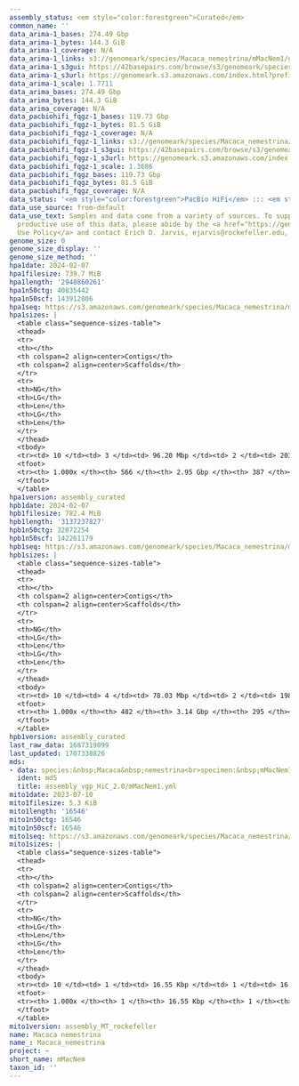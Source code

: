 ```yaml
---
assembly_status: <em style="color:forestgreen">Curated</em>
common_name: ''
data_arima-1_bases: 274.49 Gbp
data_arima-1_bytes: 144.3 GiB
data_arima-1_coverage: N/A
data_arima-1_links: s3://genomeark/species/Macaca_nemestrina/mMacNem1/genomic_data/arima/<br>
data_arima-1_s3gui: https://42basepairs.com/browse/s3/genomeark/species/Macaca_nemestrina/mMacNem1/genomic_data/arima/
data_arima-1_s3url: https://genomeark.s3.amazonaws.com/index.html?prefix=species/Macaca_nemestrina/mMacNem1/genomic_data/arima/
data_arima-1_scale: 1.7711
data_arima_bases: 274.49 Gbp
data_arima_bytes: 144.3 GiB
data_arima_coverage: N/A
data_pacbiohifi_fqgz-1_bases: 119.73 Gbp
data_pacbiohifi_fqgz-1_bytes: 81.5 GiB
data_pacbiohifi_fqgz-1_coverage: N/A
data_pacbiohifi_fqgz-1_links: s3://genomeark/species/Macaca_nemestrina/mMacNem1/genomic_data/pacbio_hifi/<br>
data_pacbiohifi_fqgz-1_s3gui: https://42basepairs.com/browse/s3/genomeark/species/Macaca_nemestrina/mMacNem1/genomic_data/pacbio_hifi/
data_pacbiohifi_fqgz-1_s3url: https://genomeark.s3.amazonaws.com/index.html?prefix=species/Macaca_nemestrina/mMacNem1/genomic_data/pacbio_hifi/
data_pacbiohifi_fqgz-1_scale: 1.3686
data_pacbiohifi_fqgz_bases: 119.73 Gbp
data_pacbiohifi_fqgz_bytes: 81.5 GiB
data_pacbiohifi_fqgz_coverage: N/A
data_status: '<em style="color:forestgreen">PacBio HiFi</em> ::: <em style="color:forestgreen">Arima</em>'
data_use_source: from-default
data_use_text: Samples and data come from a variety of sources. To support fair and
  productive use of this data, please abide by the <a href="https://genome10k.soe.ucsc.edu/data-use-policies/">Data
  Use Policy</a> and contact Erich D. Jarvis, ejarvis@rockefeller.edu, with any questions.
genome_size: 0
genome_size_display: ''
genome_size_method: ''
hpa1date: 2024-02-07
hpa1filesize: 739.7 MiB
hpa1length: '2948860261'
hpa1n50ctg: 40835442
hpa1n50scf: 143912806
hpa1seq: https://s3.amazonaws.com/genomeark/species/Macaca_nemestrina/mMacNem1/assembly_curated/mMacNem1.HiC.hap1.decon.20240207.fa.gz
hpa1sizes: |
  <table class="sequence-sizes-table">
  <thead>
  <tr>
  <th></th>
  <th colspan=2 align=center>Contigs</th>
  <th colspan=2 align=center>Scaffolds</th>
  </tr>
  <tr>
  <th>NG</th>
  <th>LG</th>
  <th>Len</th>
  <th>LG</th>
  <th>Len</th>
  </tr>
  </thead>
  <tbody>
  <tr><td> 10 </td><td> 3 </td><td> 96.20 Mbp </td><td> 2 </td><td> 203.90 Mbp </td></tr><tr><td> 20 </td><td> 7 </td><td> 76.18 Mbp </td><td> 3 </td><td> 193.70 Mbp </td></tr><tr><td> 30 </td><td> 11 </td><td> 64.21 Mbp </td><td> 5 </td><td> 178.88 Mbp </td></tr><tr><td> 40 </td><td> 16 </td><td> 51.75 Mbp </td><td> 7 </td><td> 175.73 Mbp </td></tr><tr style="background-color:#cccccc;"><td> 50 </td><td> 22 </td><td style="background-color:#88ff88;"> 40.84 Mbp </td><td> 8 </td><td style="background-color:#88ff88;"> 143.91 Mbp </td></tr><tr><td> 60 </td><td> 31 </td><td> 30.66 Mbp </td><td> 11 </td><td> 132.76 Mbp </td></tr><tr><td> 70 </td><td> 42 </td><td> 23.41 Mbp </td><td> 13 </td><td> 123.06 Mbp </td></tr><tr><td> 80 </td><td> 59 </td><td> 14.06 Mbp </td><td> 16 </td><td> 94.85 Mbp </td></tr><tr><td> 90 </td><td> 92 </td><td> 6.09 Mbp </td><td> 19 </td><td> 68.62 Mbp </td></tr><tr><td> 100 </td><td> 566 </td><td> 12.48 Kbp </td><td> 387 </td><td> 12.48 Kbp </td></tr></tbody>
  <tfoot>
  <tr><th> 1.000x </th><th> 566 </th><th> 2.95 Gbp </th><th> 387 </th><th> 2.95 Gbp </th></tr>
  </tfoot>
  </table>
hpa1version: assembly_curated
hpb1date: 2024-02-07
hpb1filesize: 782.4 MiB
hpb1length: '3137237827'
hpb1n50ctg: 32872254
hpb1n50scf: 142261179
hpb1seq: https://s3.amazonaws.com/genomeark/species/Macaca_nemestrina/mMacNem1/assembly_curated/mMacNem1.HiC.hap2.decon.20240207.fa.gz
hpb1sizes: |
  <table class="sequence-sizes-table">
  <thead>
  <tr>
  <th></th>
  <th colspan=2 align=center>Contigs</th>
  <th colspan=2 align=center>Scaffolds</th>
  </tr>
  <tr>
  <th>NG</th>
  <th>LG</th>
  <th>Len</th>
  <th>LG</th>
  <th>Len</th>
  </tr>
  </thead>
  <tbody>
  <tr><td> 10 </td><td> 4 </td><td> 78.03 Mbp </td><td> 2 </td><td> 198.82 Mbp </td></tr><tr><td> 20 </td><td> 8 </td><td> 65.33 Mbp </td><td> 4 </td><td> 198.03 Mbp </td></tr><tr><td> 30 </td><td> 13 </td><td> 55.51 Mbp </td><td> 5 </td><td> 189.33 Mbp </td></tr><tr><td> 40 </td><td> 19 </td><td> 48.27 Mbp </td><td> 7 </td><td> 172.63 Mbp </td></tr><tr style="background-color:#cccccc;"><td> 50 </td><td> 27 </td><td style="background-color:#88ff88;"> 32.87 Mbp </td><td> 9 </td><td style="background-color:#88ff88;"> 142.26 Mbp </td></tr><tr><td> 60 </td><td> 38 </td><td> 25.83 Mbp </td><td> 11 </td><td> 135.21 Mbp </td></tr><tr><td> 70 </td><td> 51 </td><td> 20.71 Mbp </td><td> 14 </td><td> 115.23 Mbp </td></tr><tr><td> 80 </td><td> 70 </td><td> 13.52 Mbp </td><td> 17 </td><td> 95.73 Mbp </td></tr><tr><td> 90 </td><td> 105 </td><td> 5.64 Mbp </td><td> 20 </td><td> 81.87 Mbp </td></tr><tr><td> 100 </td><td> 482 </td><td> 13.59 Kbp </td><td> 295 </td><td> 13.59 Kbp </td></tr></tbody>
  <tfoot>
  <tr><th> 1.000x </th><th> 482 </th><th> 3.14 Gbp </th><th> 295 </th><th> 3.14 Gbp </th></tr>
  </tfoot>
  </table>
hpb1version: assembly_curated
last_raw_data: 1687319099
last_updated: 1707338826
mds:
- data: species:&nbsp;Macaca&nbsp;nemestrina<br>specimen:&nbsp;mMacNem1<br>projects:&nbsp;<br>&nbsp;&nbsp;-&nbsp;vgp<br>hap1:&nbsp;s3://genomeark/species/Macaca_nemestrina/mMacNem1/assembly_vgp_HiC_2.0/mMacNem1.HiC.hap1.20230710.fasta.gz<br>hap2:&nbsp;s3://genomeark/species/Macaca_nemestrina/mMacNem1/assembly_vgp_HiC_2.0/mMacNem1.HiC.hap2.20230710.fasta.gz<br>pretext_hap1:&nbsp;s3://genomeark/species/Macaca_nemestrina/mMacNem1/assembly_vgp_HiC_2.0/evaluation/hap1/pretext/mMacNem1_hap1__s2_heatmap.pretext<br>pretext_hap2:&nbsp;s3://genomeark/species/Macaca_nemestrina/mMacNem1/assembly_vgp_HiC_2.0/evaluation/hap2/pretext/mMacNem1_hap2__s2_heatmap.pretext<br>kmer_spectra_img:&nbsp;s3://genomeark/species/Macaca_nemestrina/mMacNem1/assembly_vgp_HiC_2.0/evaluation/merqury/mMacNem1_png/<br>mito:&nbsp;s3://genomeark/species/Macaca_nemestrina/mMacNem1/assembly_MT_rockefeller/mMacNem1.MT.20230710.fasta.gz<br>pipeline:<br>&nbsp;&nbsp;-&nbsp;hifiasm&nbsp;(0.19.3+galaxy0)<br>&nbsp;&nbsp;-&nbsp;yahs&nbsp;(1.2a.2+galaxy1)<br>assembled_by_group:&nbsp;Rockefeller<br>notes:&nbsp;This&nbsp;was&nbsp;a&nbsp;hifiasm-HiC&nbsp;assembly&nbsp;of&nbsp;mMacNem1,&nbsp;resulting&nbsp;in&nbsp;two&nbsp;complete&nbsp;haplotypes.&nbsp;This&nbsp;individual&nbsp;did&nbsp;not&nbsp;bionano&nbsp;data.&nbsp;HiC&nbsp;scaffolding&nbsp;was&nbsp;performed&nbsp;with&nbsp;yahs.&nbsp;The&nbsp;HiC&nbsp;prep&nbsp;was&nbsp;Arima&nbsp;kit&nbsp;2.&nbsp;The&nbsp;HiC&nbsp;reads&nbsp;needed&nbsp;to&nbsp;have&nbsp;5&nbsp;bp&nbsp;trimmed&nbsp;from&nbsp;the&nbsp;5'&nbsp;end&nbsp;due&nbsp;to&nbsp;adapter&nbsp;left&nbsp;over&nbsp;from&nbsp;the&nbsp;Arima&nbsp;library&nbsp;prep&nbsp;kit.
  ident: md5
  title: assembly_vgp_HiC_2.0/mMacNem1.yml
mito1date: 2023-07-10
mito1filesize: 5.3 KiB
mito1length: '16546'
mito1n50ctg: 16546
mito1n50scf: 16546
mito1seq: https://s3.amazonaws.com/genomeark/species/Macaca_nemestrina/mMacNem1/assembly_MT_rockefeller/mMacNem1.MT.20230710.fasta.gz
mito1sizes: |
  <table class="sequence-sizes-table">
  <thead>
  <tr>
  <th></th>
  <th colspan=2 align=center>Contigs</th>
  <th colspan=2 align=center>Scaffolds</th>
  </tr>
  <tr>
  <th>NG</th>
  <th>LG</th>
  <th>Len</th>
  <th>LG</th>
  <th>Len</th>
  </tr>
  </thead>
  <tbody>
  <tr><td> 10 </td><td> 1 </td><td> 16.55 Kbp </td><td> 1 </td><td> 16.55 Kbp </td></tr><tr><td> 20 </td><td> 1 </td><td> 16.55 Kbp </td><td> 1 </td><td> 16.55 Kbp </td></tr><tr><td> 30 </td><td> 1 </td><td> 16.55 Kbp </td><td> 1 </td><td> 16.55 Kbp </td></tr><tr><td> 40 </td><td> 1 </td><td> 16.55 Kbp </td><td> 1 </td><td> 16.55 Kbp </td></tr><tr style="background-color:#cccccc;"><td> 50 </td><td> 1 </td><td style="background-color:#ff8888;"> 16.55 Kbp </td><td> 1 </td><td style="background-color:#ff8888;"> 16.55 Kbp </td></tr><tr><td> 60 </td><td> 1 </td><td> 16.55 Kbp </td><td> 1 </td><td> 16.55 Kbp </td></tr><tr><td> 70 </td><td> 1 </td><td> 16.55 Kbp </td><td> 1 </td><td> 16.55 Kbp </td></tr><tr><td> 80 </td><td> 1 </td><td> 16.55 Kbp </td><td> 1 </td><td> 16.55 Kbp </td></tr><tr><td> 90 </td><td> 1 </td><td> 16.55 Kbp </td><td> 1 </td><td> 16.55 Kbp </td></tr><tr><td> 100 </td><td> 1 </td><td> 16.55 Kbp </td><td> 1 </td><td> 16.55 Kbp </td></tr></tbody>
  <tfoot>
  <tr><th> 1.000x </th><th> 1 </th><th> 16.55 Kbp </th><th> 1 </th><th> 16.55 Kbp </th></tr>
  </tfoot>
  </table>
mito1version: assembly_MT_rockefeller
name: Macaca nemestrina
name_: Macaca_nemestrina
project: ~
short_name: mMacNem
taxon_id: ''
---
```

